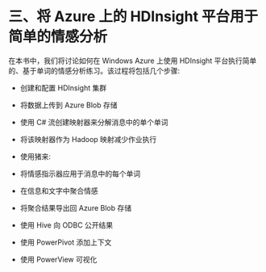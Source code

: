 # 三、将 Azure 上的 HDInsight 平台用于简单的情感分析

在本书中，我们将讨论如何在 Windows Azure 上使用 HDInsight 平台执行简单的、基于单词的情感分析练习。该过程将包括几个步骤:

*   创建和配置 HDInsight 集群
*   将数据上传到 Azure Blob 存储
*   使用 C# 流创建映射器来分解消息中的单个单词
*   将该映射器作为 Hadoop 映射减少作业执行
*   使用猪来:

*   将情感指示器应用于消息中的每个单词
*   在信息和文字中聚合情感
*   将聚合结果导出回 Azure Blob 存储

*   使用 Hive 向 ODBC 公开结果
*   使用 PowerPivot 添加上下文
*   使用 PowerView 可视化